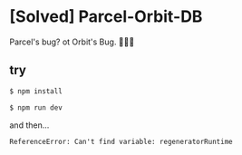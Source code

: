 # [Solved] Parcel-Orbit-DB

Parcel's bug? ot Orbit's Bug. 🤷🏻‍♂️

## try

```sh
$ npm install

$ npm run dev
```

and then...
```
ReferenceError: Can't find variable: regeneratorRuntime
```